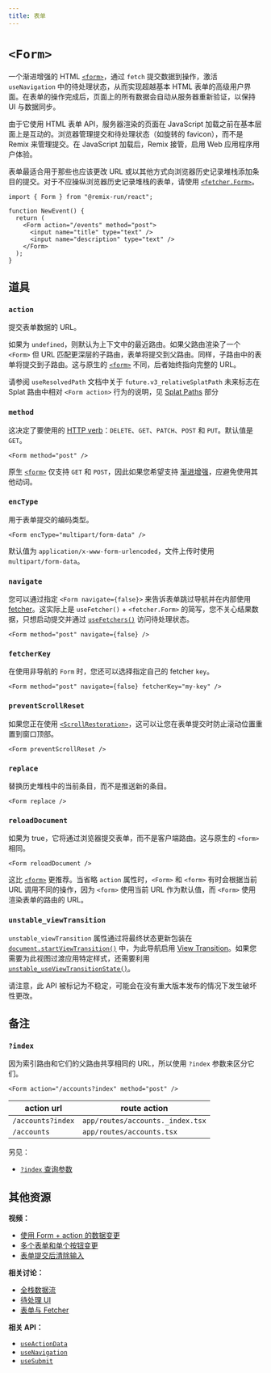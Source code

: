 ```yaml
---
title: 表单
---
```


# `<Form>`

一个渐进增强的 HTML [`<form>`][form_element]，通过 `fetch` 提交数据到操作，激活 `useNavigation` 中的待处理状态，从而实现超越基本 HTML 表单的高级用户界面。在表单的操作完成后，页面上的所有数据会自动从服务器重新验证，以保持 UI 与数据同步。

由于它使用 HTML 表单 API，服务器渲染的页面在 JavaScript 加载之前在基本层面上是互动的。浏览器管理提交和待处理状态（如旋转的 favicon），而不是 Remix 来管理提交。在 JavaScript 加载后，Remix 接管，启用 Web 应用程序用户体验。

表单最适合用于那些也应该更改 URL 或以其他方式向浏览器历史记录堆栈添加条目的提交。对于不应操纵浏览器历史记录堆栈的表单，请使用 [`<fetcher.Form>`][fetcher_form]。

```tsx
import { Form } from "@remix-run/react";

function NewEvent() {
  return (
    <Form action="/events" method="post">
      <input name="title" type="text" />
      <input name="description" type="text" />
    </Form>
  );
}
```

## 道具

### `action`

提交表单数据的 URL。

如果为 `undefined`，则默认为上下文中的最近路由。如果父路由渲染了一个 `<Form>` 但 URL 匹配更深层的子路由，表单将提交到父路由。同样，子路由中的表单将提交到子路由。这与原生的 [`<form>`][form_element] 不同，后者始终指向完整的 URL。

<docs-info>请参阅 `useResolvedPath` 文档中关于 `future.v3_relativeSplatPath` 未来标志在 Splat 路由中相对 `<Form action>` 行为的说明，见 [Splat Paths][relativesplatpath] 部分</docs-info>

### `method`

这决定了要使用的 [HTTP verb][http_verb]：`DELETE`、`GET`、`PATCH`、`POST` 和 `PUT`。默认值是 `GET`。

```tsx
<Form method="post" />
```

原生 [`<form>`][form_element] 仅支持 `GET` 和 `POST`，因此如果您希望支持 [渐进增强][progressive_enhancement]，应避免使用其他动词。

### `encType`

用于表单提交的编码类型。

```tsx
<Form encType="multipart/form-data" />
```

默认值为 `application/x-www-form-urlencoded`，文件上传时使用 `multipart/form-data`。

### `navigate`

您可以通过指定 `<Form navigate={false}>` 来告诉表单跳过导航并在内部使用 [fetcher][use_fetcher]。这实际上是 `useFetcher()` + `<fetcher.Form>` 的简写，您不关心结果数据，只想启动提交并通过 [`useFetchers()`][use_fetchers] 访问待处理状态。

```tsx
<Form method="post" navigate={false} />
```

### `fetcherKey`

在使用非导航的 `Form` 时，您还可以选择指定自己的 fetcher `key`。

```tsx
<Form method="post" navigate={false} fetcherKey="my-key" />
```

### `preventScrollReset`

如果您正在使用 [`<ScrollRestoration>`][scroll_restoration_component]，这可以让您在表单提交时防止滚动位置重置到窗口顶部。

```tsx
<Form preventScrollReset />
```

### `replace`

替换历史堆栈中的当前条目，而不是推送新的条目。

```tsx
<Form replace />
```

### `reloadDocument`

如果为 true，它将通过浏览器提交表单，而不是客户端路由。这与原生的 `<form>` 相同。

```tsx
<Form reloadDocument />
```

这比 [`<form>`][form_element] 更推荐。当省略 `action` 属性时，`<Form>` 和 `<form>` 有时会根据当前 URL 调用不同的操作，因为 `<form>` 使用当前 URL 作为默认值，而 `<Form>` 使用渲染表单的路由的 URL。

### `unstable_viewTransition`

`unstable_viewTransition` 属性通过将最终状态更新包装在 [`document.startViewTransition()`][document-start-view-transition] 中，为此导航启用 [View Transition][view-transitions]。如果您需要为此视图过渡应用特定样式，还需要利用 [`unstable_useViewTransitionState()`][use-view-transition-state]。

<docs-warning>
请注意，此 API 被标记为不稳定，可能会在没有重大版本发布的情况下发生破坏性更改。
</docs-warning>

## 备注

### `?index`

因为索引路由和它们的父路由共享相同的 URL，所以使用 `?index` 参数来区分它们。

```tsx
<Form action="/accounts?index" method="post" />
```

| action url        | route action                     |
| ----------------- | -------------------------------- |
| `/accounts?index` | `app/routes/accounts._index.tsx` |
| `/accounts`       | `app/routes/accounts.tsx`        |

另见：

- [`?index` 查询参数][index_query_param]

## 其他资源

**视频：**

- [使用 Form + action 的数据变更][data_mutations_with_form_action]
- [多个表单和单个按钮变更][multiple_forms_and_single_button_mutations]
- [表单提交后清除输入][clearing_inputs_after_form_submissions]

**相关讨论：**

- [全栈数据流][fullstack_data_flow]
- [待处理 UI][pending_ui]
- [表单与 Fetcher][form_vs_fetcher]

**相关 API：**

- [`useActionData`][use_action_data]
- [`useNavigation`][use_navigation]
- [`useSubmit`][use_submit]

[use_navigation]: ../hooks/use-navigation
[scroll_restoration_component]: ./scroll-restoration
[index_query_param]: ../guides/index-query-param
[http_verb]: https://developer.mozilla.org/en-US/docs/Web/HTTP/Methods
[form_element]: https://developer.mozilla.org/en-US/docs/Web/HTML/Element/form
[use_action_data]: ../hooks/use-action-data
[use_submit]: ../hooks/use-submit
[data_mutations_with_form_action]: https://www.youtube.com/watch?v=Iv25HAHaFDs&list=PLXoynULbYuEDG2wBFSZ66b85EIspy3fy6
[multiple_forms_and_single_button_mutations]: https://www.youtube.com/watch?v=w2i-9cYxSdc&list=PLXoynULbYuEDG2wBFSZ66b85EIspy3fy6
[clearing_inputs_after_form_submissions]: https://www.youtube.com/watch?v=bMLej7bg5Zo&list=PLXoynULbYuEDG2wBFSZ66b85EIspy3fy6
[fullstack_data_flow]: ../discussion/data-flow
[pending_ui]: ../discussion/pending-ui
[form_vs_fetcher]: ../discussion/form-vs-fetcher
[use_fetcher]: ../hooks/use-fetcher
[use_fetchers]: ../hooks/use-fetchers
[fetcher_form]: ../hooks/use-fetcher#fetcherform
[progressive_enhancement]: ../discussion/progressive-enhancement
[view-transitions]: https://developer.mozilla.org/en-US/docs/Web/API/View_Transitions_API
[document-start-view-transition]: https://developer.mozilla.org/en-US/docs/Web/API/Document/startViewTransition
[use-view-transition-state]: ../hooks/use-view-transition-state
[relativesplatpath]: ../hooks/use-resolved-path#splat-paths